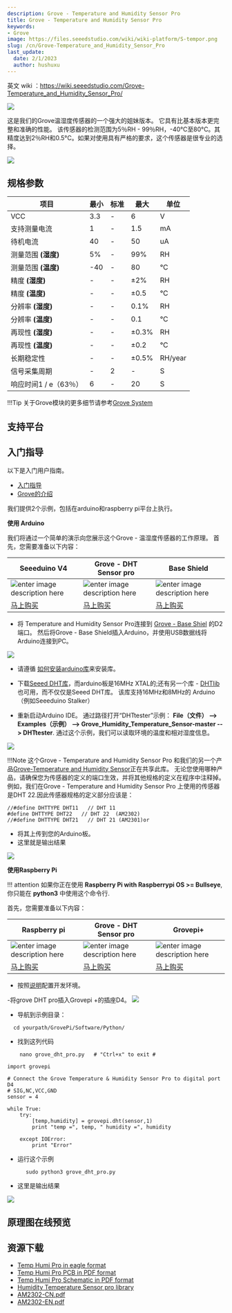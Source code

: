 ```yaml
---
description: Grove - Temperature and Humidity Sensor Pro
title: Grove - Temperature and Humidity Sensor Pro
keywords:
- Grove
image: https://files.seeedstudio.com/wiki/wiki-platform/S-tempor.png
slug: /cn/Grove-Temperature_and_Humidity_Sensor_Pro
last_update:
  date: 2/1/2023
  author: hushuxu
---
```


英文 wiki ：https://wiki.seeedstudio.com/Grove-Temperature_and_Humidity_Sensor_Pro/

![](https://files.seeedstudio.com/wiki/Grove-Temperature_and_Humidity_Sensor_Pro/img/Temp_humi_pro.jpg)

这是我们的Grove温湿度传感器的一个强大的姐妹版本。 它具有比基本版本更完整和准确的性能。 该传感器的检测范围为5％RH - 99％RH，-40°C至80°C。其精度达到2％RH和0.5°C。如果对使用具有严格的要求，这个传感器是很专业的选择。

[![](https://files.seeedstudio.com/wiki/wiki_chinese/docs/images/click_to_buy.PNG)](https://item.taobao.com/item.htm?spm=a1z10.3-c.w4002-11172317909.14.3ff19e11cJwMDK&id=45754325612)

规格参数
-------------

|项目|	最小	|标准	|最大	|单位|
|---|---|---|---|---|
|VCC	|	3.3|	-|	6|	V|
|支持测量电流	|	1|	-|	1.5|	mA|
|待机电流|	40|	-|	50|	uA|
|测量范围  **(湿度)**  |5%|	-|	99%|	RH|
|测量范围 **(温度)** |	-40|	-	|80|	°C|
|精度 **(湿度)** |-	|	-|	±2%|	RH|
|精度 **(温度)**	|-|-|	±0.5|	°C|
|分辨率	**(湿度)**	|-|	-|	0.1%	|RH|
|分辨率 **(温度)**	| -|-|	0.1|	°C|
|再现性	**(湿度)** |	-|	-|	±0.3%|	RH|
|再现性 **(温度)** |	-	|-	|±0.2|	°C|
|长期稳定性|		-|	-	|±0.5%	|RH/year|
|信号采集周期|-|	2|	-|	S|
|响应时间1 / e（63％）|	6|	-	|20|	S|

!!!Tip
    关于Grove模块的更多细节请参考[Grove System](http://wiki.seeedstudio.com/cn/Grove_System/)


支持平台
------------------


入门指导
---------------
以下是入门用户指南。

- [ 入门指导](http://wiki.seeedstudio.com/cn/Getting_Started_with_Seeeduino/)
- [Grove的介绍](http://wiki.seeedstudio.com/cn/Grove_System/)

我们提供2个示例，包括在arduino和raspberry pi平台上执行。

**使用 Arduino**

我们将通过一个简单的演示向您展示这个Grove - 温湿度传感器的工作原理。 首先，您需要准备以下内容：

| Seeeduino V4 | Grove - DHT Sensor pro | Base Shield |
|--------------|-------------|-----------------|
|![enter image description here](https://files.seeedstudio.com/wiki/Grove_Light_Sensor/images/gs_1.jpg)|![enter image description here](https://files.seeedstudio.com/wiki/Grove-Temperature_and_Humidity_Sensor_Pro/img/gs_1.jpg)|![enter image description here](https://files.seeedstudio.com/wiki/Grove_Light_Sensor/images/gs_4.jpg)|
|[马上购买](https://item.taobao.com/item.htm?spm=a1z10.3-c.w4002-11172317909.9.3ff19e11rndqnS&id=45721222112)|[马上购买](https://item.taobao.com/item.htm?spm=a1z10.3-c.w4002-11172317909.13.3ff19e11ek83a4&id=45754325612)|[马上购买](https://item.taobao.com/item.htm?spm=a1z10.3-c.w4002-11172317909.10.3ff19e11crrag2&id=520233320144)|


- 将 Temperature and Humidity Sensor Pro连接到 [Grove - Base Shiel](http://wiki.seeedstudio.com/cn/Base_Shield_V2/) 的D2端口。 然后将Grove - Base Shield插入Arduino，并使用USB数据线将Arduino连接到PC。


![](https://files.seeedstudio.com/wiki/Grove-Temperature_and_Humidity_Sensor_Pro/img/Temperature%26Humidity_Sensor_Pro_demo_Seeeduino_600_s.jpg)

- 请遵循 [如何安装arduino库](http://wiki.seeedstudio.com/cn/How_to_install_Arduino_Library/)来安装库。

- 下载[Seeed DHT库](https://github.com/Seeed-Studio/Grove_Temperature_And_Humidity_Sensor)，而arduino板是16MHz XTAL的;还有另一个库 - [DHTlib](https://github.com/RobTillaart/Arduino/tree/master/libraries/DHTlib)也可用，而不仅仅是Seeed DHT库。 该库支持16MHz和8MHz的 Arduino（例如Seeeduino Stalker）

- 重新启动Arduino IDE。 通过路径打开“DHTtester”示例： **File（文件） --> Examples（示例） --> Grove_Humidity_Temperature_Sensor-master --> DHTtester**. 通过这个示例，我们可以读取环境的温度和相对湿度信息。

![](https://files.seeedstudio.com/wiki/Grove-Temperature_and_Humidity_Sensor_Pro/img/library%20example.jpg)

!!!Note
    这个Grove - Temperature and Humidity Sensor Pro 和我们的另一个产品[Grove-Temperature and Humidity Sensor](http://wiki.seeed.cc/Grove_Temperature_and_Humidity_Sensor/)正在共享此库。 无论您使用哪种产品，请确保您为传感器的定义的端口生效，并将其他规格的定义在程序中注释掉。 例如，我们在Grove - Temperature and Humidity Sensor Pro 上使用的传感器是DHT 22.因此传感器规格的定义部分应该是：

```
//#define DHTTYPE DHT11   // DHT 11
#define DHTTYPE DHT22   // DHT 22  (AM2302)
//#define DHTTYPE DHT21   // DHT 21 (AM2301)or
```
- 将其上传到您的Arduino板。
- 这里就是输出结果


![](https://files.seeedstudio.com/wiki/Grove-Temperature_and_Humidity_Sensor_Pro/img/DHT_Test_Score.jpg)

**使用Raspberry Pi**

!!! attention 
     如果你正在使用 **Raspberry Pi with Raspberrypi OS >= Bullseye**, 你只能在 **python3** 中使用这个命令行.


首先，您需要准备以下内容：

|  Raspberry pi | Grove - DHT Sensor pro | Grovepi+ |
|--------------|-------------|-----------------|
|![enter image description here](https://files.seeedstudio.com/wiki/Grove-Temperature_and_Humidity_Sensor_Pro/img/pi.jpg)|![enter image description here](https://files.seeedstudio.com/wiki/Grove-Temperature_and_Humidity_Sensor_Pro/img/gs_1.jpg)|![enter image description here](https://files.seeedstudio.com/wiki/Grove-Temperature_and_Humidity_Sensor_Pro/img/grovepi%2B.jpg)|
|[马上购买](https://item.taobao.com/item.htm?spm=a1z10.3-c.w4002-11172317909.13.3ff19e11WKMOCW&id=528322046763)|[马上购买](https://item.taobao.com/item.htm?spm=a1z10.3-c.w4002-11172317909.13.3ff19e11cJwMDK&id=45754325612)|[马上购买](https://item.taobao.com/item.htm?spm=a1z10.3-c.w4002-11172317909.10.3ff19e113G7Bdt&id=45506190895)|

- 按照[说明](http://wiki.seeed.cc/GrovePi_Plus/)配置开发环境。

-将grove DHT pro插入Grovepi +的插座D4。
![](https://files.seeedstudio.com/wiki/Grove-Temperature_and_Humidity_Sensor_Pro/img/Grovalpi%20dht%20pro)
- 导航到示例目录：

```
  cd yourpath/GrovePi/Software/Python/
```

- 找到这列代码

```
    nano grove_dht_pro.py   # "Ctrl+x" to exit #
```


```
import grovepi

# Connect the Grove Temperature & Humidity Sensor Pro to digital port D4
# SIG,NC,VCC,GND
sensor = 4

while True:
    try:
        [temp,humidity] = grovepi.dht(sensor,1)
        print "temp =", temp, " humidity =", humidity

    except IOError:
        print "Error"
```


- 运行这个示例

```
      sudo python3 grove_dht_pro.py
```
- 这里是输出结果

![](https://files.seeedstudio.com/wiki/Grove-Temperature_and_Humidity_Sensor_Pro/img/Grovepi_dht_pro_00.png)


## 原理图在线预览


<div className="altium-ecad-viewer" data-project-src="https://files.seeedstudio.com/wiki/Grove-Temperature_and_Humidity_Sensor_Pro/res/Temp_Humi_Pro_eagle_files.zip" style={{borderRadius: '0px 0px 4px 4px', height: 500, borderStyle: 'solid', borderWidth: 1, borderColor: 'rgb(241, 241, 241)', overflow: 'hidden', maxWidth: 1280, maxHeight: 700, boxSizing: 'border-box'}}>
</div>


## 资源下载

- [Temp Humi Pro in eagle format](https://files.seeedstudio.com/wiki/Grove-Temperature_and_Humidity_Sensor_Pro/res/Temp_Humi_Pro_eagle_files.zip)
- [Temp Humi Pro PCB in PDF format](https://files.seeedstudio.com/wiki/Grove-Temperature_and_Humidity_Sensor_Pro/res/TemperatureHumidiy%20Pro%20PCB.pdf)
- [Temp Humi Pro Schematic in PDF format](https://files.seeedstudio.com/wiki/Grove-Temperature_and_Humidity_Sensor_Pro/res/TemperatureHumidiy%20Pro%20Schematic.pdf)
- [Humidity Temperature Sensor pro library](https://files.seeedstudio.com/wiki/Grove-Temperature_and_Humidity_Sensor_Pro/res/Humidity_Temperature_Sensor_pro.zip)
- [AM2302-CN.pdf](https://files.seeedstudio.com/wiki/Grove-Temperature_and_Humidity_Sensor_Pro/res/AM2302-CN.pdf)
- [AM2302-EN.pdf](https://files.seeedstudio.com/wiki/Grove-Temperature_and_Humidity_Sensor_Pro/res/AM2302-EN.pdf)
